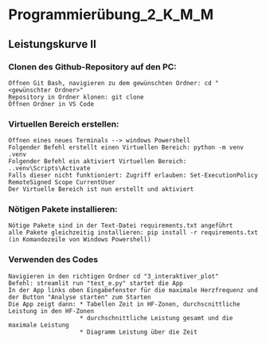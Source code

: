 # Programmierübung_2_K_M_M
## Leistungskurve II
### Clonen des Github-Repository auf den PC:

    Öffnen Git Bash, navigieren zu dem gewünschten Ordner: cd "<gewünschter Ordner>"
    Repository in Ordner klonen: git clone
    Öffnen Ordner in VS Code

### Virtuellen Bereich erstellen:

    Öffnen eines neues Terminals --> windows Powershell
    Folgender Befehl erstellt einen Virtuellen Bereich: python -m venv .venv
    Folgender Befehl ein aktiviert Virtuellen Bereich: ..venv\Scripts\Activate
    Falls dieser nicht funktioniert: Zugriff erlauben: Set-ExecutionPolicy RemoteSigned Scope CurrentUser
    Der Virtuelle Bereich ist nun erstellt und aktiviert

### Nötigen Pakete installieren:

    Nötige Pakete sind in der Text-Datei requirements.txt angeführt
    alle Pakete gleichzeitig installieren: pip install -r requirements.txt (in Komandozeile von Windows Powershell)

### Verwenden des Codes

    Navigieren in den richtigen Ordner cd "3_interaktiver_plot"
    Befehl: streamlit run "test_e.py" startet die App
    In der App links oben Eingabefenster für die maximale Herzfrequenz und der Button "Analyse starten" zum Starten 
    Die App zeigt dann: * Tabellen Zeit in HF-Zonen, durchscnittliche Leistung in den HF-Zonen
                        * durchschnittliche Leistung gesamt und die maximale Leistung
                        * Diagramm Leistung über die Zeit
